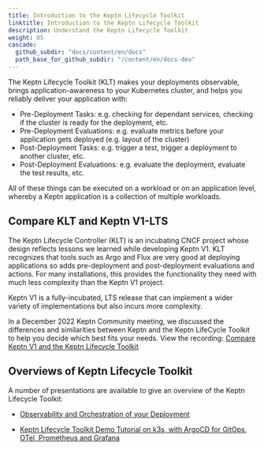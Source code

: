 ```yaml
---
title: Introduction to the Keptn Lifecycle Toolkit
linktitle: Introduction to the Keptn Lifecycle Toolkit
description: Understand the Keptn Lifecycle Toolkit
weight: 05
cascade:
  github_subdir: "docs/content/en/docs"
  path_base_for_github_subdir: "/content/en/docs-dev"
---
```


The Keptn Lifecycle Toolkit (KLT)  makes your deployments observable,
brings application-awareness to your Kubernetes cluster,
and helps you reliably deliver your application with:

* Pre-Deployment Tasks: e.g. checking for dependant services,
  checking if the cluster is ready for the deployment, etc.
* Pre-Deployment Evaluations: e.g. evaluate metrics
  before your application gets deployed (e.g. layout of the cluster)
* Post-Deployment Tasks: e.g. trigger a test,
  trigger a deployment to another cluster, etc.
* Post-Deployment Evaluations: e.g. evaluate the deployment,
  evaluate the test results, etc.

All of these things can be executed on a workload or on an application level,
whereby a Keptn application is a collection of multiple workloads.

## Compare KLT and Keptn V1-LTS

The Keptn Lifecycle Controller (KLT) is an incubating CNCF project
whose design reflects lessons we learned while developing Keptn V1.
KLT recognizes that tools such as Argo and Flux
are very good at deploying applications
so adds pre-deployment and post-deployment evaluations and actions.
For many installations, this provides the functionality they need
with much less complexity than the Keptn V1 project.

Keptn V1 is a fully-incubated, LTS release
that can implement a wider variety of implementations
but also incurs more complexity.

In a December 2022 Keptn Community meeting, 
we discussed the differences and similarities
between Keptn and the Keptn LifeCycle Toolkit
to help you decide which best fits your needs.
View the recording:
[Compare Keptn V1 and the Keptn Lifecycle Toolkit](https://www.youtube.com/watch?v=0nCbrG_RFos)

## Overviews of Keptn Lifecycle Toolkit

A number of presentations are available to give an overview
of the Keptn Lifecycle Toolkit:

* [Observability and Orchestration of your Deployment](https://www.youtube.com/watch?v=0nCbrG_RFos)

* [Keptn Lifecycle Toolkit Demo Tutorial on k3s, with ArgoCD for GitOps, OTel, Prometheus and Grafana](https://www.youtube.com/watch?v=6J_RzpmXoCc)
